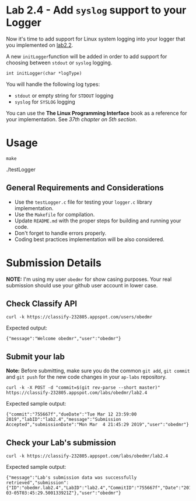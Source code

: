 Lab 2.4 - Add `syslog` support to your Logger
=============================================

Now it's time to add support for Linux system logging into your logger that you implemented on [lab2.2](https://github.com/CodersSquad/ap-labs/tree/master/labs/lab2.2).

A new `initLogger`function will be added in order to add support for choosing between `stdout` or `syslog` logging.

```
int initLogger(char *logType)
```

You will handle the following log types:
- `stdout` or empty string for `STDOUT` logging
- `syslog` for `SYSLOG` logging

You can use the **The Linux Programming Interface** book as a reference for your implementation. See *37th chapter on 5th section*.

Usage
=====
```
make
```
./testLogger

General Requirements and Considerations
---------------------------------------
- Use the `testLogger.c` file for testing your `logger.c` library implementation.
- Use the `Makefile` for compilation.
- Update `README.md` with the proper steps for building and running your code.
- Don't forget to handle errors properly.
- Coding best practices implementation will be also considered.


Submission Details
==================

**NOTE:** I'm using my user `obedmr` for show casing purposes. Your real submission should use your github user account in lower case.

## Check Classify API
```
curl -k https://classify-232805.appspot.com/users/obedmr
```
Expected  output:
```
{"message":"Welcome obedmr","user":"obedmr"}
```


## Submit your lab
**Note:** Before submitting, make sure you do the common `git add`, `git commit` and `git push` for the new code changes in your `ap-labs` repository.
```
curl -k -X POST -d "commit=$(git rev-parse --short master)" https://classify-232805.appspot.com/labs/obedmr/lab2.4
```

Expected sample output:
```
{"commit":"755667f","dueDate":"Tue Mar 12 23:59:00 2019","labID":"lab2.4","message":"Submission Accepted","submissionDate":"Mon Mar  4 21:45:29 2019","user":"obedmr"}
```


## Check your Lab's submission
```
curl -k https://classify-232805.appspot.com/labs/obedmr/lab2.4
```

Expected sample output:
```
{"message":"Lab's submission data was successfully retrieved","submission":{"ID":"obedmr.lab2.4","LabID":"lab2.4","CommitID":"755667f","Date":"2019-03-05T03:45:29.500133921Z"},"user":"obedmr"}
```

